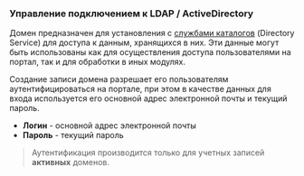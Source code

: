 ### Управление подключением к LDAP / ActiveDirectory


Домен предназначен для установления с [службами каталогов](https://ru.wikipedia.org/wiki/%D0%A1%D0%BB%D1%83%D0%B6%D0%B1%D0%B0_%D0%BA%D0%B0%D1%82%D0%B0%D0%BB%D0%BE%D0%B3%D0%BE%D0%B2)
(Directory Service) для доступа к данным, хранящихся в них. Эти данные могут быть использованы как для осуществления
доступа пользователями на портал, так и для обработки в иных модулях.

Создание записи домена разрешает его пользователям аутентифицироваться на портале, при этом в качестве данных для входа
используется его основной адрес электронной почты и текущий пароль.

* **Логин** - основной адрес электронной почты
* **Пароль** - текущий пароль

> Аутентификация производится только для учетных записей **активных** доменов.
